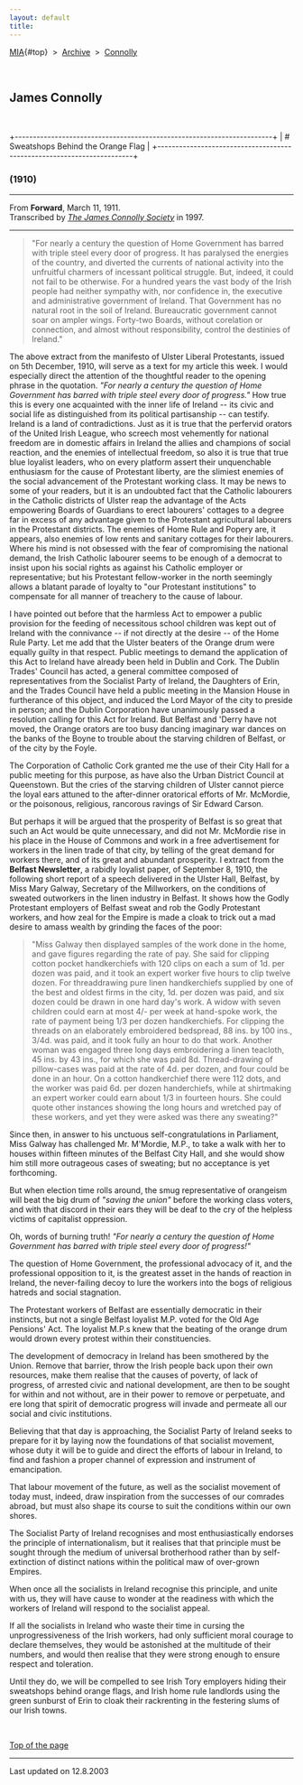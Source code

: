 ```yaml
---
layout: default
title: 
---
```

[MIA](../../../../index.htm){#top}  \> 
[Archive](../../../index.htm)  \>  [Connolly](../../index.htm)

 

## James Connolly

 

+-----------------------------------------------------------------------+
| # Sweatshops Behind the Orange Flag                                   |
+-----------------------------------------------------------------------+

### (1910)

------------------------------------------------------------------------

From **Forward**, March 11, 1911.\
Transcribed by [*The James Connolly
Society*](http://www.wageslave.org/jcs/) in 1997.

------------------------------------------------------------------------

> "For nearly a century the question of Home Government has barred with
> triple steel every door of progress. It has paralysed the energies of
> the country, and diverted the currents of national activity into the
> unfruitful charmers of incessant political struggle. But, indeed, it
> could not fail to be otherwise. For a hundred years the vast body of
> the Irish people had neither sympathy with, nor confidence in, the
> executive and administrative government of Ireland. That Government
> has no natural root in the soil of Ireland. Bureaucratic government
> cannot soar on ampler wings. Forty-two Boards, without corelation or
> connection, and almost without responsibility, control the destinies
> of Ireland."

The above extract from the manifesto of Ulster Liberal Protestants,
issued on 5th December, 1910, will serve as a text for my article this
week. I would especially direct the attention of the thoughtful reader
to the opening phrase in the quotation. *"For nearly a century the
question of Home Government has barred with triple steel every door of
progress."* How true this is every one acquainted with the inner life of
Ireland -- its civic and social life as distinguished from its political
partisanship -- can testify. Ireland is a land of contradictions. Just
as it is true that the perfervid orators of the United Irish League, who
screech most vehemently for national freedom are in domestic affairs in
Ireland the allies and champions of social reaction, and the enemies of
intellectual freedom, so also it is true that true blue loyalist
leaders, who on every platform assert their unquenchable enthusiasm for
the cause of Protestant liberty, are the slimiest enemies of the social
advancement of the Protestant working class. It may be news to some of
your readers, but it is an undoubted fact that the Catholic labourers in
the Catholic districts of Ulster reap the advantage of the Acts
empowering Boards of Guardians to erect labourers' cottages to a degree
far in excess of any advantage given to the Protestant agricultural
labourers in the Protestant districts. The enemies of Home Rule and
Popery are, it appears, also enemies of low rents and sanitary cottages
for their labourers. Where his mind is not obsessed with the fear of
compromising the national demand, the Irish Catholic labourer seems to
be enough of a democrat to insist upon his social rights as against his
Catholic employer or representative; but his Protestant fellow-worker in
the north seemingly allows a blatant parade of loyalty to "our
Protestant institutions" to compensate for all manner of treachery to
the cause of labour.

I have pointed out before that the harmless Act to empower a public
provision for the feeding of necessitous school children was kept out of
Ireland with the connivance -- if not directly at the desire -- of the
Home Rule Party. Let me add that the Ulster beaters of the Orange drum
were equally guilty in that respect. Public meetings to demand the
application of this Act to Ireland have already been held in Dublin and
Cork. The Dublin Trades' Council has acted, a general committee composed
of representatives from the Socialist Party of Ireland, the Daughters of
Erin, and the Trades Council have held a public meeting in the Mansion
House in furtherance of this object, and induced the Lord Mayor of the
city to preside in person; and the Dublin Corporation have unanimously
passed a resolution calling for this Act for Ireland. But Belfast and
'Derry have not moved, the Orange orators are too busy dancing imaginary
war dances on the banks of the Boyne to trouble about the starving
children of Belfast, or of the city by the Foyle.

The Corporation of Catholic Cork granted me the use of their City Hall
for a public meeting for this purpose, as have also the Urban District
Council at Queenstown. But the cries of the starving children of Ulster
cannot pierce the loyal ears attuned to the after-dinner oratorical
efforts of Mr. McMordie, or the poisonous, religious, rancorous ravings
of Sir Edward Carson.

But perhaps it will be argued that the prosperity of Belfast is so great
that such an Act would be quite unnecessary, and did not Mr. McMordie
rise in his place in the House of Commons and work in a free
advertisement for workers in the linen trade of that city, by telling of
the great demand for workers there, and of its great and abundant
prosperity. I extract from the **Belfast Newsletter**, a rabidly
loyalist paper, of September 8, 1910, the following short report of a
speech delivered in the Ulster Hall, Belfast, by Miss Mary Galway,
Secretary of the Millworkers, on the conditions of sweated outworkers in
the linen industry in Belfast. It shows how the Godly Protestant
employers of Belfast sweat and rob the Godly Protestant workers, and how
zeal for the Empire is made a cloak to trick out a mad desire to amass
wealth by grinding the faces of the poor:

> "Miss Galway then displayed samples of the work done in the home, and
> gave figures regarding the rate of pay. She said for clipping cotton
> pocket handkerchiefs with 120 clips on each a sum of 1d. per dozen was
> paid, and it took an expert worker five hours to clip twelve dozen.
> For threaddrawing pure linen handkerchiefs supplied by one of the best
> and oldest firms in the city, 1d. per dozen was paid, and six dozen
> could be drawn in one hard day's work. A widow with seven children
> could earn at most 4/- per week at hand-spoke work, the rate of
> payment being 1/3 per dozen handkerchiefs. For clipping the threads on
> an elaborately embroidered bedspread, 88 ins. by 100 ins., 3/4d. was
> paid, and it took fully an hour to do that work. Another woman was
> engaged three long days embroidering a linen teacloth, 45 ins. by 43
> ins., for which she was paid 8d. Thread-drawing of pillow-cases was
> paid at the rate of 4d. per dozen, and four could be done in an hour.
> On a cotton handkerchief there were 112 dots, and the worker was paid
> 6d. per dozen handerchiefs, while at shirtmaking an expert worker
> could earn about 1/3 in fourteen hours. She could quote other
> instances showing the long hours and wretched pay of these workers,
> and yet they were asked was there any sweating?"

Since then, in answer to his unctuous self-congratulations in
Parliament, Miss Galway has challenged Mr. M'Mordie, M.P., to take a
walk with her to houses within fifteen minutes of the Belfast City Hall,
and she would show him still more outrageous cases of sweating; but no
acceptance is yet forthcoming.

But when election time rolls around, the smug representative of
orangeism will beat the big drum of *"saving the union"* before the
working class voters, and with that discord in their ears they will be
deaf to the cry of the helpless victims of capitalist oppression.

Oh, words of burning truth! *"For nearly a century the question of Home
Government has barred with triple steel every door of progress!"*

The question of Home Government, the professional advocacy of it, and
the professional opposition to it, is the greatest asset in the hands of
reaction in Ireland, the never-failing decoy to lure the workers into
the bogs of religious hatreds and social stagnation.

The Protestant workers of Belfast are essentially democratic in their
instincts, but not a single Belfast loyalist M.P. voted for the Old Age
Pensions' Act. The loyalist M.P.s knew that the beating of the orange
drum would drown every protest within their constituencies.

The development of democracy in Ireland has been smothered by the Union.
Remove that barrier, throw the Irish people back upon their own
resources, make them realise that the causes of poverty, of lack of
progress, of arrested civic and national development, are then to be
sought for within and not without, are in their power to remove or
perpetuate, and ere long that spirit of democratic progress will invade
and permeate all our social and civic institutions.

Believing that that day is approaching, the Socialist Party of Ireland
seeks to prepare for it by laying now the foundations of that socialist
movement, whose duty it will be to guide and direct the efforts of
labour in Ireland, to find and fashion a proper channel of expression
and instrument of emancipation.

That labour movement of the future, as well as the socialist movement of
today must, indeed, draw inspiration from the successes of our comrades
abroad, but must also shape its course to suit the conditions within our
own shores.

The Socialist Party of Ireland recognises and most enthusiastically
endorses the principle of internationalism, but it realises that that
principle must be sought through the medium of universal brotherhood
rather than by self-extinction of distinct nations within the political
maw of over-grown Empires.

When once all the socialists in Ireland recognise this principle, and
unite with us, they will have cause to wonder at the readiness with
which the workers of Ireland will respond to the socialist appeal.

If all the socialists in Ireland who waste their time in cursing the
unprogressiveness of the Irish workers, had only sufficient moral
courage to declare themselves, they would be astonished at the multitude
of their numbers, and would then realise that they were strong enough to
ensure respect and toleration.

Until they do, we will be compelled to see Irish Tory employers hiding
their sweatshops behind orange flags, and Irish home rule landlords
using the green sunburst of Erin to cloak their rackrenting in the
festering slums of our Irish towns.

 

[Top of the page](#top)

------------------------------------------------------------------------

Last updated on 12.8.2003

